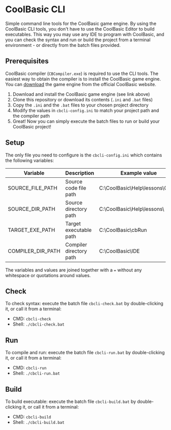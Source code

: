 # CoolBasic CLI

Simple command line tools for the CoolBasic game engine. By using the CoolBasic CLI tools, you don't have to use the CoolBasic Editor to build executables. This way you may use any IDE to program with CoolBasic, and you can check the syntax and run or build the project from a terminal environment - or directly from the batch files provided.

Prerequisites
-------

CoolBasic compiler (`CBCompiler.exe`) is required to use the CLI tools. The easiest way to obtain the compiler is to install the CoolBasic game engine. You can [download](https://www.coolbasic.com) the game engine from the official CoolBasic website.

1) Download and install the CoolBasic game engine (see link above)
2) Clone this repository or download its contents (`.ini` and `.bat` files)
3) Copy the `.ini` and the `.bat` files to your chosen project directory
4) Modify the values in `cbcli-config.ini` to match your project path and the compiler path
5) Great! Now you can simply execute the batch files to run or build your CoolBasic project!

Setup
-------

The only file you need to configure is the `cbcli-config.ini` which contains the following variables:

| Variable          | Description             | Example value                   | Note                      |
| ----------------- | ----------------------- | ------------------------------- | ------------------------- |
| SOURCE_FILE_PATH  | Source code file path   | C:\CoolBasic\Help\lessons\01.cb | `.cb` source code file    |
| SOURCE_DIR_PATH   | Source directory path   | C:\CoolBasic\Help\lessons\      | Path has to end with `\`  |
| TARGET_EXE_PATH   | Target executable path  | C:\CoolBasic\cbRun              | `.exe` is auto-appended   |
| COMPILER_DIR_PATH | Compiler directory path | C:\CoolBasic\IDE                | Root of `CBCompiler.exe` |

The variables and values are joined together with a `=` without any whitespace or quotations around values.

Check
-------

To check syntax: execute the batch file `cbcli-check.bat` by double-clicking it, or call it from a terminal:

- CMD: `cbcli-check`
- Shell: `./cbcli-check.bat`

Run
-------

To compile and run: execute the batch file `cbcli-run.bat` by double-clicking it, or call it from a terminal:

- CMD: `cbcli-run`
- Shell: `./cbcli-run.bat`

Build
-------

To build executable: execute the batch file `cbcli-build.bat` by double-clicking it, or call it from a terminal:

- CMD: `cbcli-build`
- Shell: `./cbcli-build.bat`
